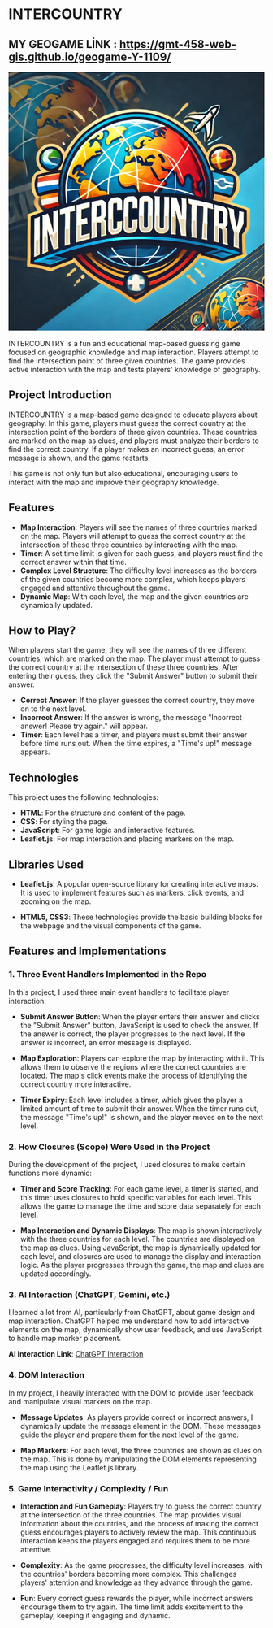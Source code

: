 # INTERCOUNTRY

## MY GEOGAME LİNK : https://gmt-458-web-gis.github.io/geogame-Y-1109/ 

![My Game Logo](https://github.com/GMT-458-Web-GIS/geogame-Y-1109/raw/main/img.png)


INTERCOUNTRY is a fun and educational map-based guessing game focused on geographic knowledge and map interaction. Players attempt to find the intersection point of three given countries. The game provides active interaction with the map and tests players' knowledge of geography.

## Project Introduction

INTERCOUNTRY is a map-based game designed to educate players about geography. In this game, players must guess the correct country at the intersection point of the borders of three given countries. These countries are marked on the map as clues, and players must analyze their borders to find the correct country. If a player makes an incorrect guess, an error message is shown, and the game restarts.

This game is not only fun but also educational, encouraging users to interact with the map and improve their geography knowledge.

## Features

- **Map Interaction**: Players will see the names of three countries marked on the map. Players will attempt to guess the correct country at the intersection of these three countries by interacting with the map.
- **Timer**: A set time limit is given for each guess, and players must find the correct answer within that time.
- **Complex Level Structure**: The difficulty level increases as the borders of the given countries become more complex, which keeps players engaged and attentive throughout the game.
- **Dynamic Map**: With each level, the map and the given countries are dynamically updated.

## How to Play?

When players start the game, they will see the names of three different countries, which are marked on the map. The player must attempt to guess the correct country at the intersection of these three countries. After entering their guess, they click the "Submit Answer" button to submit their answer.

- **Correct Answer**: If the player guesses the correct country, they move on to the next level.
- **Incorrect Answer**: If the answer is wrong, the message "Incorrect answer! Please try again." will appear.
- **Timer**: Each level has a timer, and players must submit their answer before time runs out. When the time expires, a "Time's up!" message appears.

## Technologies

This project uses the following technologies:

- **HTML**: For the structure and content of the page.
- **CSS**: For styling the page.
- **JavaScript**: For game logic and interactive features.
- **Leaflet.js**: For map interaction and placing markers on the map.

## Libraries Used

- **Leaflet.js**: A popular open-source library for creating interactive maps. It is used to implement features such as markers, click events, and zooming on the map.
  
- **HTML5, CSS3**: These technologies provide the basic building blocks for the webpage and the visual components of the game.

## Features and Implementations

### 1. **Three Event Handlers Implemented in the Repo**

In this project, I used three main event handlers to facilitate player interaction:

- **Submit Answer Button**: When the player enters their answer and clicks the "Submit Answer" button, JavaScript is used to check the answer. If the answer is correct, the player progresses to the next level. If the answer is incorrect, an error message is displayed.

- **Map Exploration**: Players can explore the map by interacting with it. This allows them to observe the regions where the correct countries are located. The map's click events make the process of identifying the correct country more interactive.

- **Timer Expiry**: Each level includes a timer, which gives the player a limited amount of time to submit their answer. When the timer runs out, the message "Time's up!" is shown, and the player moves on to the next level.

### 2. **How Closures (Scope) Were Used in the Project**

During the development of the project, I used closures to make certain functions more dynamic:

- **Timer and Score Tracking**: For each game level, a timer is started, and this timer uses closures to hold specific variables for each level. This allows the game to manage the time and score data separately for each level.

- **Map Interaction and Dynamic Displays**: The map is shown interactively with the three countries for each level. The countries are displayed on the map as clues. Using JavaScript, the map is dynamically updated for each level, and closures are used to manage the display and interaction logic. As the player progresses through the game, the map and clues are updated accordingly.

### 3. **AI Interaction (ChatGPT, Gemini, etc.)**

I learned a lot from AI, particularly from ChatGPT, about game design and map interaction. ChatGPT helped me understand how to add interactive elements on the map, dynamically show user feedback, and use JavaScript to handle map marker placement.

**AI Interaction Link**: [ChatGPT Interaction](https://chatgpt.com/share/6755fdac-6858-8011-b639-ea9d1eed1e8e)

### 4. **DOM Interaction**

In my project, I heavily interacted with the DOM to provide user feedback and manipulate visual markers on the map.

- **Message Updates**: As players provide correct or incorrect answers, I dynamically update the message element in the DOM. These messages guide the player and prepare them for the next level of the game.
  
- **Map Markers**: For each level, the three countries are shown as clues on the map. This is done by manipulating the DOM elements representing the map using the Leaflet.js library.

### 5. **Game Interactivity / Complexity / Fun**

- **Interaction and Fun Gameplay**: Players try to guess the correct country at the intersection of the three countries. The map provides visual information about the countries, and the process of making the correct guess encourages players to actively review the map. This continuous interaction keeps the players engaged and requires them to be more attentive.

- **Complexity**: As the game progresses, the difficulty level increases, with the countries' borders becoming more complex. This challenges players' attention and knowledge as they advance through the game.
  
- **Fun**: Every correct guess rewards the player, while incorrect answers encourage them to try again. The time limit adds excitement to the gameplay, keeping it engaging and dynamic.
